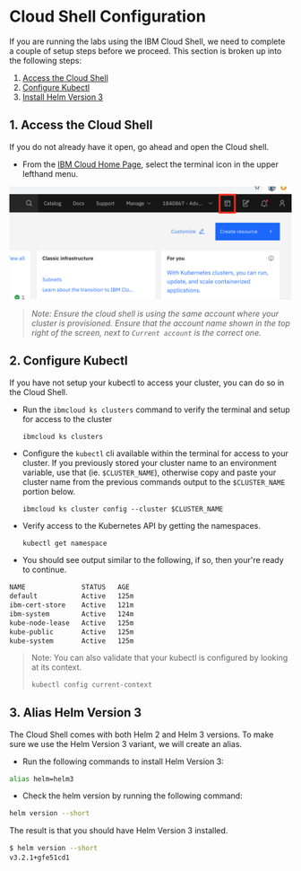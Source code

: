 # Cloud Shell Configuration

If you are running the labs using the IBM Cloud Shell, we need to complete a couple of setup steps before we proceed. This section is broken up into the following steps:

1. [Access the Cloud Shell](#1-access-the-cloud-shell)
1. [Configure Kubectl](#2-configure-kubectl)
1. [Install Helm Version 3](#3-install-helm-version-3)

## 1. Access the Cloud Shell

If you do not already have it open, go ahead and open the Cloud shell.

* From the [IBM Cloud Home Page](https://cloud.ibm.com), select the terminal icon in the upper lefthand menu.

![Terminal Button](../images/access-cloud-shell.png)

> *Note: Ensure the cloud shell is using the same account where your cluster is provisioned. Ensure that the account name shown in the top right of the screen, next to `Current account` is the correct one.*

## 2. Configure Kubectl

If you have not setup your kubectl to access your cluster, you can do so in the Cloud Shell.

* Run the `ibmcloud ks clusters` command to verify the terminal and setup for access to the cluster

   ```shell
   ibmcloud ks clusters
   ```

* Configure the `kubectl` cli available within the terminal for access to your cluster. If you previously stored your cluster name to an environment variable, use that (ie. `$CLUSTER_NAME`), otherwise copy and paste your cluster name from the previous commands output to the `$CLUSTER_NAME` portion below.

   ```shell
   ibmcloud ks cluster config --cluster $CLUSTER_NAME
   ```

* Verify access to the Kubernetes API by getting the namespaces.

   ```shell
   kubectl get namespace
   ```

* You should see output similar to the following, if so, then your're ready to continue.

```text
NAME              STATUS   AGE
default           Active   125m
ibm-cert-store    Active   121m
ibm-system        Active   124m
kube-node-lease   Active   125m
kube-public       Active   125m
kube-system       Active   125m
```

> Note: You can also validate that your kubectl is configured by looking at its context.
> ```sh
> kubectl config current-context
> ```

## 3. Alias Helm Version 3

The Cloud Shell comes with both Helm 2 and Helm 3 versions. To make sure we use the Helm Version 3 variant, we will create an alias.

* Run the following commands to install Helm Version 3:

```sh
alias helm=helm3
```

* Check the helm version by running the following command:

```sh
helm version --short
```

The result is that you should have Helm Version 3 installed.

```sh
$ helm version --short
v3.2.1+gfe51cd1
```

